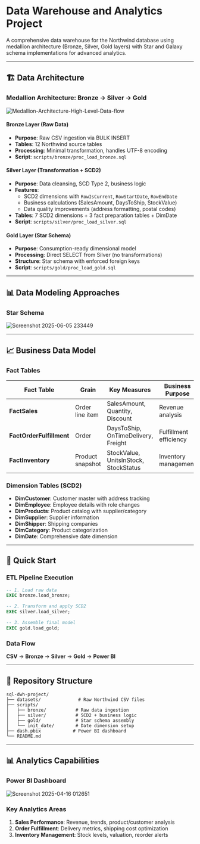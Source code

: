 # Data Warehouse and Analytics Project

A comprehensive data warehouse for the Northwind database using medallion architecture (Bronze, Silver, Gold layers) with Star and Galaxy schema implementations for advanced analytics.

---
## 🏗️ Data Architecture

### Medallion Architecture: Bronze → Silver → Gold
![Medallion-Architecture-High-Level-Data-flow](https://github.com/user-attachments/assets/aebb5cd5-8ca8-4906-8b07-f3cd25ba9aee)

#### Bronze Layer (Raw Data)
- **Purpose**: Raw CSV ingestion via BULK INSERT
- **Tables**: 12 Northwind source tables
- **Processing**: Minimal transformation, handles UTF-8 encoding
- **Script**: `scripts/bronze/proc_load_bronze.sql`

#### Silver Layer (Transformation + SCD2)
- **Purpose**: Data cleansing, SCD Type 2, business logic
- **Features**: 
  - SCD2 dimensions with `RowIsCurrent`, `RowStartDate`, `RowEndDate`
  - Business calculations (SalesAmount, DaysToShip, StockValue)
  - Data quality improvements (address formatting, postal codes)
- **Tables**: 7 SCD2 dimensions + 3 fact preparation tables + DimDate
- **Script**: `scripts/silver/proc_load_silver.sql`

#### Gold Layer (Star Schema)
- **Purpose**: Consumption-ready dimensional model
- **Processing**: Direct SELECT from Silver (no transformations)
- **Structure**: Star schema with enforced foreign keys
- **Script**: `scripts/gold/proc_load_gold.sql`

---
## 📊 Data Modeling Approaches

### Star Schema 

![Screenshot 2025-06-05 233449](https://github.com/user-attachments/assets/a76d0d66-2b6d-4140-9015-1f3a46d7c26b)

---
## 📈 Business Data Model

### Fact Tables
| Fact Table | Grain | Key Measures | Business Purpose |
|------------|-------|--------------|------------------|
| **FactSales** | Order line item | SalesAmount, Quantity, Discount | Revenue analysis |
| **FactOrderFulfillment** | Order | DaysToShip, OnTimeDelivery, Freight | Fulfillment efficiency |
| **FactInventory** | Product snapshot | StockValue, UnitsInStock, StockStatus | Inventory management |

### Dimension Tables (SCD2)
- **DimCustomer**: Customer master with address tracking
- **DimEmployee**: Employee details with role changes
- **DimProducts**: Product catalog with supplier/category
- **DimSupplier**: Supplier information
- **DimShipper**: Shipping companies
- **DimCategory**: Product categorization
- **DimDate**: Comprehensive date dimension

---
## 🚀 Quick Start

### ETL Pipeline Execution
```sql
-- 1. Load raw data
EXEC bronze.load_bronze;

-- 2. Transform and apply SCD2
EXEC silver.load_silver;

-- 3. Assemble final model
EXEC gold.load_gold;
```

### Data Flow
**CSV** → **Bronze** → **Silver** → **Gold** → **Power BI**

---
## 📂 Repository Structure
```
sql-dwh-project/
├── datasets/              # Raw Northwind CSV files
├── scripts/
│   ├── bronze/           # Raw data ingestion
│   ├── silver/           # SCD2 + business logic
│   ├── gold/             # Star schema assembly
│   └── init_date/        # Date dimension setup
├── dash.pbix            # Power BI dashboard
└── README.md
```

---
## 📊 Analytics Capabilities

### Power BI Dashboard
![Screenshot 2025-04-16 012651](https://github.com/user-attachments/assets/f90bea14-f447-4748-988a-80a770a1e224)

### Key Analytics Areas
1. **Sales Performance**: Revenue, trends, product/customer analysis
2. **Order Fulfillment**: Delivery metrics, shipping cost optimization
3. **Inventory Management**: Stock levels, valuation, reorder alerts

